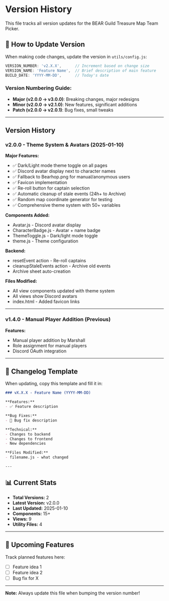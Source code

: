 # Version History

This file tracks all version updates for the BEAR Guild Treasure Map Team Picker.

## 📝 How to Update Version

When making code changes, update the version in `utils/config.js`:

```javascript
VERSION_NUMBER: 'v2.X.X',      // Increment based on change size
VERSION_NAME: 'Feature Name',  // Brief description of main feature
BUILD_DATE: 'YYYY-MM-DD',      // Today's date
```

### Version Numbering Guide:

- **Major (v2.0.0 → v3.0.0)**: Breaking changes, major redesigns
- **Minor (v2.0.0 → v2.1.0)**: New features, significant additions
- **Patch (v2.0.0 → v2.0.1)**: Bug fixes, small tweaks

---

## Version History

### v2.0.0 - Theme System & Avatars (2025-01-10)

**Major Features:**
- ✅ Dark/Light mode theme toggle on all pages
- ✅ Discord avatar display next to character names
- ✅ Fallback to Bearhop.png for manual/anonymous users
- ✅ Favicon implementation
- ✅ Re-roll button for captain selection
- ✅ Automatic cleanup of stale events (24h+ to Archive)
- ✅ Random map coordinate generator for testing
- ✅ Comprehensive theme system with 50+ variables

**Components Added:**
- Avatar.js - Discord avatar display
- CharacterBadge.js - Avatar + name badge
- ThemeToggle.js - Dark/light mode toggle
- theme.js - Theme configuration

**Backend:**
- resetEvent action - Re-roll captains
- cleanupStaleEvents action - Archive old events
- Archive sheet auto-creation

**Files Modified:**
- All view components updated with theme system
- All views show Discord avatars
- index.html - Added favicon links

---

### v1.4.0 - Manual Player Addition (Previous)

**Features:**
- Manual player addition by Marshall
- Role assignment for manual players
- Discord OAuth integration

---

## 🔄 Changelog Template

When updating, copy this template and fill it in:

```markdown
### vX.X.X - Feature Name (YYYY-MM-DD)

**Features:**
- ✅ Feature description

**Bug Fixes:**
- 🐛 Bug fix description

**Technical:**
- Changes to backend
- Changes to frontend
- New dependencies

**Files Modified:**
- filename.js - what changed

---
```

## 📊 Current Stats

- **Total Versions:** 2
- **Latest Version:** v2.0.0
- **Last Updated:** 2025-01-10
- **Components:** 15+
- **Views:** 9
- **Utility Files:** 4

---

## 🎯 Upcoming Features

Track planned features here:

- [ ] Feature idea 1
- [ ] Feature idea 2
- [ ] Bug fix for X

---

**Note:** Always update this file when bumping the version number!
